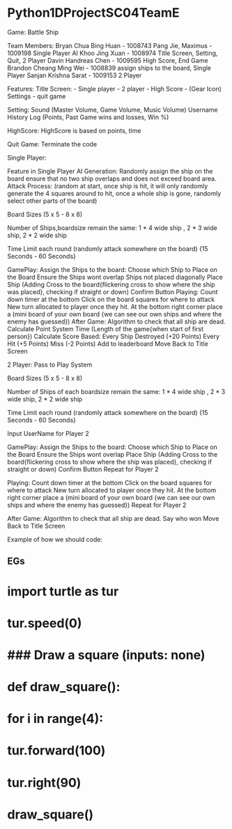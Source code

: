 # Python1DProjectSC04TeamE

Game: Battle Ship

Team Members:
Bryan Chua Bing Huan - 1008743
Pang Jie, Maximus - 1009198 Single Player AI
Khoo Jing Xuan - 1008974 Title Screen, Setting, Quit, 2 Player
Davin Handreas Chen - 1009595 High Score, End Game
Brandon Cheang Ming Wei - 1008839 assign ships to the board, Single Player
Sanjan Krishna Sarat - 1009153 2 Player

Features:
Title Screen:
    - Single player
    - 2 player
    - High Score
    - (Gear Icon) Settings
    - quit game

Setting: 
Sound (Master Volume, Game Volume, Music Volume)
Username 
History Log (Points, Past Game wins and losses, Win %)

HighScore:
HighScore is based on points, time

Quit Game:
Terminate the code

Single Player:

Feature in Single Player AI 
Generation: Randomly assign the ship on the board ensure that no two ship overlaps and does not exceed board area.
Attack Process: (random at start, once ship is hit, it will only randomly generate the 4 squares around to hit, once a whole ship is gone, randomly select other parts of the board)

Board Sizes (5 x 5 - 8 x 8)

Number of Ships,boardsize remain the same: 1 * 4 wide ship , 2 * 3 wide ship, 2 * 2 wide ship
 
Time Limit each round (randomly attack somewhere on the board) {15 Seconds - 60 Seconds}

GamePlay:
Assign the Ships to the board:
    Choose which Ship to Place on the Board
    Ensure the Ships wont overlap
    Ships not placed diagonally
    Place Ship (Adding Cross to the board{flickering cross to show where the ship was placed}, checking if straight or down)
    Confirm Button
Playing:
    Count down timer at the bottom
    Click on the board squares for where to attack
    New turn allocated to player once they hit.
    At the bottom right corner place a (mini board of your own board {we can see our own ships and where the enemy has guessed})
After Game: 
    Algorithm to check that all ship are dead.
    Calculate Point System
        Time (Length of the game{when start of first person})
        Calculate Score Based:
            Every Ship Destroyed (+20 Points)
            Every Hit (+5 Points)
            Miss (-2 Points)
    Add to leaderboard
    Move Back to Title Screen

2 Player:
Pass to Play System

Board Sizes (5 x 5 - 8 x 8)

Number of Ships of each boardsize remain the same: 1 * 4 wide ship , 2 * 3 wide ship, 2 * 2 wide ship
 
Time Limit each round (randomly attack somewhere on the board) {15 Seconds - 60 Seconds}

Input UserName for Player 2

GamePlay:
Assign the Ships to the board:
    Choose which Ship to Place on the Board
    Ensure the Ships wont overlap
    Place Ship (Adding Cross to the board{flickering cross to show where the ship was placed}, checking if straight or down)
    Confirm Button
Repeat for Player 2

Playing:
    Count down timer at the bottom
    Click on the board squares for where to attack
    New turn allocated to player once they hit.
    At the bottom right corner place a (mini board of your own board {we can see our own ships and where the enemy has guessed})
Repeat for Player 2

After Game: 
    Algorithm to check that all ship are dead.
    Say who won
    Move Back to Title Screen

Example of how we should code:
## EGs
# import turtle as tur

# tur.speed(0)

# ### Draw a square (inputs: none)
# def draw_square():
#     for i in range(4):
#         tur.forward(100)
#         tur.right(90) 
# draw_square()
##




